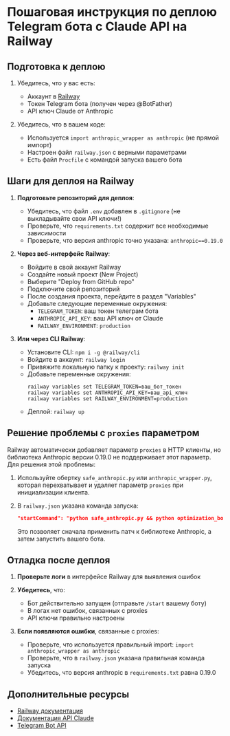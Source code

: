 # Пошаговая инструкция по деплою Telegram бота с Claude API на Railway

## Подготовка к деплою

1. Убедитесь, что у вас есть:
   - Аккаунт в [Railway](https://railway.app/)
   - Токен Telegram бота (получен через @BotFather)
   - API ключ Claude от Anthropic

2. Убедитесь, что в вашем коде:
   - Используется `import anthropic_wrapper as anthropic` (не прямой импорт)
   - Настроен файл `railway.json` с верными параметрами
   - Есть файл `Procfile` с командой запуска вашего бота

## Шаги для деплоя на Railway

1. **Подготовьте репозиторий для деплоя**:
   - Убедитесь, что файл `.env` добавлен в `.gitignore` (не выкладывайте свои API ключи!)
   - Проверьте, что `requirements.txt` содержит все необходимые зависимости
   - Проверьте, что версия anthropic точно указана: `anthropic==0.19.0`

2. **Через веб-интерфейс Railway**:
   - Войдите в свой аккаунт Railway
   - Создайте новый проект (New Project)
   - Выберите "Deploy from GitHub repo"
   - Подключите свой репозиторий
   - После создания проекта, перейдите в раздел "Variables"
   - Добавьте следующие переменные окружения:
     - `TELEGRAM_TOKEN`: ваш токен телеграм бота
     - `ANTHROPIC_API_KEY`: ваш API ключ от Claude
     - `RAILWAY_ENVIRONMENT`: `production`

3. **Или через CLI Railway**:
   - Установите CLI: `npm i -g @railway/cli`
   - Войдите в аккаунт: `railway login`
   - Привяжите локальную папку к проекту: `railway init`
   - Добавьте переменные окружения:
     ```
     railway variables set TELEGRAM_TOKEN=ваш_бот_токен
     railway variables set ANTHROPIC_API_KEY=ваш_api_ключ
     railway variables set RAILWAY_ENVIRONMENT=production
     ```
   - Деплой: `railway up`

## Решение проблемы с `proxies` параметром

Railway автоматически добавляет параметр `proxies` в HTTP клиенты, но библиотека Anthropic версии 0.19.0 не поддерживает этот параметр. Для решения этой проблемы:

1. Используйте обертку `safe_anthropic.py` или `anthropic_wrapper.py`, которая перехватывает и удаляет параметр `proxies` при инициализации клиента.

2. В `railway.json` указана команда запуска:
   ```json
   "startCommand": "python safe_anthropic.py && python optimization_bot.py"
   ```
   
   Это позволяет сначала применить патч к библиотеке Anthropic, а затем запустить вашего бота.

## Отладка после деплоя

1. **Проверьте логи** в интерфейсе Railway для выявления ошибок
2. **Убедитесь**, что:
   - Бот действительно запущен (отправьте `/start` вашему боту)
   - В логах нет ошибок, связанных с proxies
   - API ключи правильно настроены
   
3. **Если появляются ошибки**, связанные с proxies:
   - Проверьте, что используется правильный import: `import anthropic_wrapper as anthropic`
   - Проверьте, что в `railway.json` указана правильная команда запуска
   - Убедитесь, что версия anthropic в `requirements.txt` равна 0.19.0
   
## Дополнительные ресурсы

- [Railway документация](https://docs.railway.app/)
- [Документация API Claude](https://docs.anthropic.com/claude/reference/)
- [Telegram Bot API](https://core.telegram.org/bots/api) 